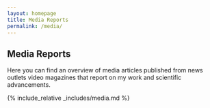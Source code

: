 ```yaml
---
layout: homepage
title: Media Reports
permalink: /media/
---
```


## Media Reports

Here you can find an overview of media articles published from news outlets video magazines that report on my work and scientific advancements.

{% include_relative _includes/media.md %}